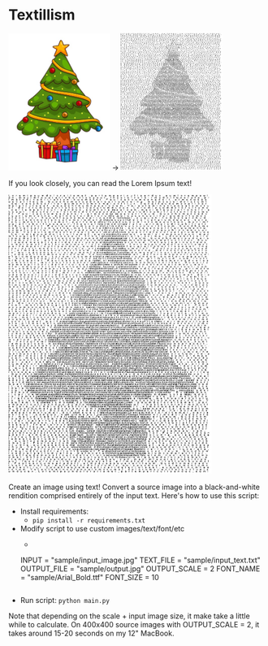 # Textillism

<img src="sample/input_image.jpg" height="270" width="200"> -> <img src="sample/output.jpg" height="270" width="200">

If you look closely, you can read the Lorem Ipsum text!

<img src="sample/output.jpg" height="550" width="400">


Create an image using text! Convert a source image into a black-and-white rendition comprised entirely of the input text. Here's how to use this script:

* Install requirements:
    - `pip install -r requirements.txt`
* Modify script to use custom images/text/font/etc
    - ```
    INPUT = "sample/input_image.jpg"
    TEXT_FILE = "sample/input_text.txt"
    OUTPUT_FILE = "sample/output.jpg"
    OUTPUT_SCALE = 2
    FONT_NAME = "sample/Arial_Bold.ttf"
    FONT_SIZE = 10
    ```
* Run script: `python main.py`

Note that depending on the scale + input image size, it make take a little while to calculate. On 400x400 source images with OUTPUT_SCALE = 2, it takes around 15-20 seconds on my 12" MacBook.